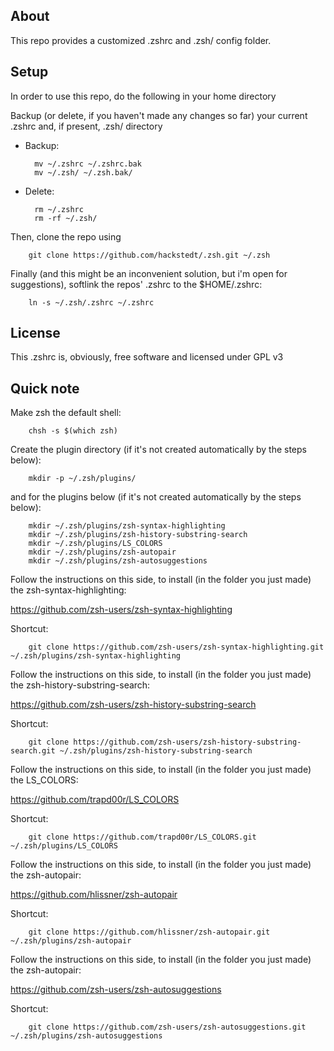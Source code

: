 ## About

This repo provides a customized .zshrc and .zsh/ config folder.

## Setup

In order to use this repo, do the following in your home directory

Backup (or delete, if you haven't made any changes so far) your current .zshrc and, if present, .zsh/ directory

* Backup:

        mv ~/.zshrc ~/.zshrc.bak
        mv ~/.zsh/ ~/.zsh.bak/

* Delete:

        rm ~/.zshrc
        rm -rf ~/.zsh/


Then, clone the repo using

        git clone https://github.com/hackstedt/.zsh.git ~/.zsh

Finally (and this might be an inconvenient solution, but i'm open for suggestions), softlink the repos' .zshrc to the $HOME/.zshrc:

        ln -s ~/.zsh/.zshrc ~/.zshrc

## License

This .zshrc is, obviously, free software and licensed under GPL v3

## Quick note

Make zsh the default shell:

        chsh -s $(which zsh)

Create the plugin directory (if it's not created automatically by the steps below):

        mkdir -p ~/.zsh/plugins/

and for the plugins below (if it's not created automatically by the steps below):

        mkdir ~/.zsh/plugins/zsh-syntax-highlighting
        mkdir ~/.zsh/plugins/zsh-history-substring-search
        mkdir ~/.zsh/plugins/LS_COLORS
        mkdir ~/.zsh/plugins/zsh-autopair
        mkdir ~/.zsh/plugins/zsh-autosuggestions

Follow the instructions on this side, to install (in the folder you just made) the zsh-syntax-highlighting:

https://github.com/zsh-users/zsh-syntax-highlighting

Shortcut:

        git clone https://github.com/zsh-users/zsh-syntax-highlighting.git ~/.zsh/plugins/zsh-syntax-highlighting

Follow the instructions on this side, to install (in the folder you just made) the zsh-history-substring-search:

https://github.com/zsh-users/zsh-history-substring-search

Shortcut:

        git clone https://github.com/zsh-users/zsh-history-substring-search.git ~/.zsh/plugins/zsh-history-substring-search

Follow the instructions on this side, to install (in the folder you just made) the LS_COLORS:

https://github.com/trapd00r/LS_COLORS

Shortcut:

        git clone https://github.com/trapd00r/LS_COLORS.git ~/.zsh/plugins/LS_COLORS

Follow the instructions on this side, to install (in the folder you just made) the zsh-autopair:

https://github.com/hlissner/zsh-autopair

Shortcut:

        git clone https://github.com/hlissner/zsh-autopair.git ~/.zsh/plugins/zsh-autopair

Follow the instructions on this side, to install (in the folder you just made) the zsh-autopair:

https://github.com/zsh-users/zsh-autosuggestions

Shortcut:

        git clone https://github.com/zsh-users/zsh-autosuggestions.git ~/.zsh/plugins/zsh-autosuggestions
